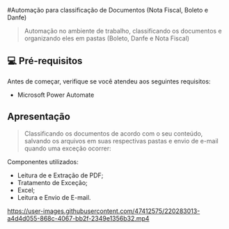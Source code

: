 
#Automação para classificação de Documentos (Nota Fiscal, Boleto e Danfe)

<!---Esses são exemplos. Veja https://shields.io para outras pessoas ou para personalizar este conjunto de escudos. Você pode querer incluir dependências, status do projeto e informações de licença aqui

![GitHub repo size](https://img.shields.io/github/repo-size/fellipeafonseca/README-template?style=for-the-badge)
![GitHub language count](https://img.shields.io/github/languages/count/fellipeafonseca/README-template?style=for-the-badge)
![GitHub forks](https://img.shields.io/github/forks/fellipeafonseca/README-template?style=for-the-badge)
![Bitbucket open issues](https://img.shields.io/bitbucket/issues/fellipeafonseca/README-template?style=for-the-badge)
![Bitbucket open pull requests](https://img.shields.io/bitbucket/pr-raw/fellipeafonseca/README-template?style=for-the-badge)--->


> Automação no ambiente de trabalho, classificando os documentos e organizando eles em pastas (Boleto, Danfe e Nota Fiscal)


## 💻 Pré-requisitos

Antes de começar, verifique se você atendeu aos seguintes requisitos:
<!---Estes são apenas requisitos de exemplo. Adicionar, duplicar ou remover conforme necessário--->

* Microsoft Power Automate


## Apresentação

> Classificando os documentos de acordo com o seu conteúdo, salvando os arquivos em suas respectivas pastas e envio de e-mail quando uma exceção ocorrer:

Componentes utilizados:
- Leitura de e Extração de PDF;
- Tratamento de Exceção;
- Excel;
- Leitura e Envio de E-mail.



https://user-images.githubusercontent.com/47412575/220283013-a4d4d055-868c-4067-bb2f-2349e1356b32.mp4

<!---

## Seja um dos contribuidores<br>--->







